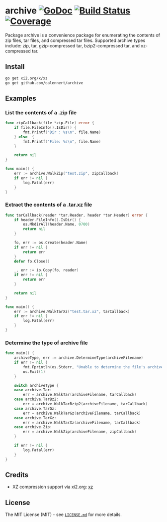 # archive [![GoDoc](https://godoc.org/github.com/calennert/archive?status.svg)](https://godoc.org/github.com/calennert/archive) [![Build Status](https://travis-ci.org/calennert/archive.svg?branch=master)](https://travis-ci.org/calennert/archive) [![Coverage](http://gocover.io/_badge/github.com/calennert/archive)](http://gocover.io/github.com/calennert/archive)

Package archive is a convenience package for enumerating the contents of zip files, tar files, 
and compressed tar files. Supported archive types include: zip, tar, gzip-compressed tar,
bzip2-compressed tar, and xz-compressed tar.

## Install

```bash
go get xi2.org/x/xz
go get github.com/calennert/archive
```

## Examples

### List the contents of a .zip file

```go
func zipCallback(file *zip.File) error {
    if file.FileInfo().IsDir() {
        fmt.Printf("Dir : %s\n", file.Name)
    } else  {
        fmt.Printf("File: %s\n", file.Name)
    }

    return nil
}

func main() {
    err := archive.WalkZip("test.zip", zipCallback)
    if err != nil {
        log.Fatal(err)
    }
}

```

### Extract the contents of a .tar.xz file

```go
func tarCallback(reader *tar.Reader, header *tar.Header) error {
	if header.FileInfo().IsDir() {
		os.MkdirAll(header.Name, 0700)
		return nil
	}

	fo, err := os.Create(header.Name)
    if err != nil {
        return err
    }
    defer fo.Close()

    _, err := io.Copy(fo, reader)
    if err != nil {
        return err
    }

    return nil
}

func main() {
    err := archive.WalkTarXz("test.tar.xz", tarCallback)
    if err != nil {
        log.Fatal(err)
    }
}

```

### Determine the type of archive file

```go
func main() {
	archiveType, err := archive.DetermineType(archiveFilename)
	if err != nil {
		fmt.Fprintln(os.Stderr, "Unable to determine the file's archive type.")
		os.Exit(1)
	}

	switch archiveType {
	case archive.Tar:
		err = archive.WalkTar(archiveFilename, tarCallback)
	case archive.TarBz2:
		err = archive.WalkTarBzip2(archiveFilename, tarCallback)
	case archive.TarGz:
		err = archive.WalkTarGz(archiveFilename, tarCallback)
	case archive.TarXz:
		err = archive.WalkTarXz(archiveFilename, tarCallback)
	case archive.Zip:
		err = archive.WalkZip(archiveFilename, zipCallback)
	}

	if err != nil {
		log.Fatal(err)
	}
}

```

## Credits

 * XZ compression support via xi2.org: [xz](https://xi2.org/x/xz)

## License

The MIT License (MIT) - see [`LICENSE.md`](https://github.com/calennert/archive/blob/master/LICENSE.md) for more details.